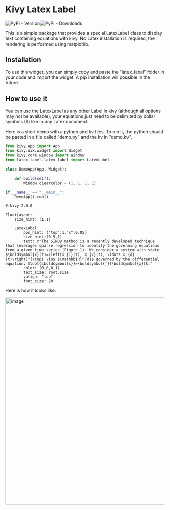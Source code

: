 # Kivy Latex Label

![PyPI - Version](https://img.shields.io/pypi/v/kivy-latex-label)![PyPI - Downloads](https://img.shields.io/pypi/dm/kivy-latex-label)

This is a simple package that provides a special LatexLabel class to display text containing equations with kivy. No Latex installation is required, the rendering is performed using matplotlib.

## Installation

To use this widget, you can simply copy and paste the "latex_label" folder in your code and import the widget. A pip installation will possible in the future.

## How to use it

You can use the LatexLabel as any other Label in kivy (although all options may not be available), your equations just need to be delimited by dollar symbols ($) like in any Latex document.

Here is a short demo with a python and kv files. To run it, the python should be pasted in a file called "demo.py" and the kv in "demo.kv".

```python
from kivy.app import App
from kivy.uix.widget import Widget
from kivy.core.window import Window
from latex_label.latex_label import LatexLabel

class DemoApp(App, Widget):

    def build(self):
        Window.clearcolor = (1, 1, 1, 1)

if __name__ == "__main__":
    DemoApp().run()
```

```kv
#:kivy 2.0.0

FloatLayout:
    size_hint: (1,1)

    LatexLabel:
        pos_hint: {"top":1,"x":0.05}
        size_hint:(0.9,1)
        text: r"The SINDy method is a recently developed technique that leverages sparse regression to identify the governing equations from a given time series (Figure 1). We consider a system with state $\boldsymbol{x}(t)=\left[x_{1}(t), x_{2}(t), \ldots x_{d}(t)\right]^{\top} \in$ $\mathbb{R}^{d}$ governed by the differential equation: $\dot{\boldsymbol{x}}=\boldsymbol{f}(\boldsymbol{x})$."
        color: (0,0,0,1)
        text_size: root.size
        valign: "top"
        font_size: 20
```

Here is how it looks like: 

<img width="820" height="655" alt="image" src="https://github.com/user-attachments/assets/dc86ffd9-0316-4a73-9810-69a027c00dce" />

